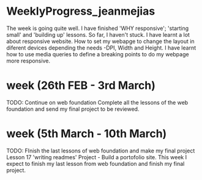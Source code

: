 # WeeklyProgress_jeanmejias
The week is going quite well. I have finished 'WHY responsive'; 'starting small' and 'building up' lessons. So far, I haven't stuck. 
I have learnt a lot about responsive website. How to set my webapge to change the layout in diferent devices depending the needs -DPI, Width and Height. 
I have learnt how to use media queries to define a breaking points to do my webpage more responsive. 

# week (26th FEB - 3rd March)
TODO: Continue on web foundation
Complete all the lessons of the web foundation and send my final project to be reviewed.


# week (5th March - 10th March)
TODO: FInish the last lessons of web foundation and make my final project
Lesson 17 'writing readmes'
Project - Build a portofolio site. 
This week I expect to finish my last lesson from web foundation and finish my final project. 
